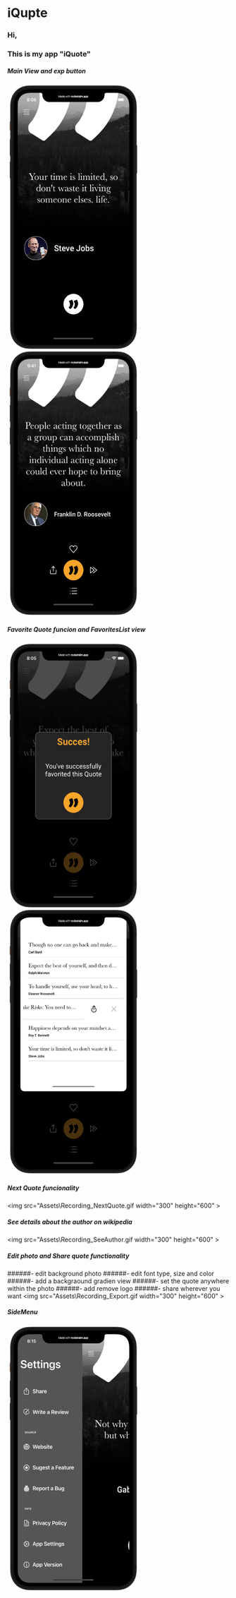 
# iQupte

### Hi,
### This is my app "iQuote" 

##### Main View and exp button
<img src="Assets\01.Screenshot_MainView.png" width="300" height="600" > <img src="Assets\02.Screenshot_MenuExp.png" width="300" height="600" >

##### Favorite Quote funcion and FavoritesList view
<img src="Assets\03.Screenshot_Fav.png" width="300" height="600" > <img src="Assets\04.Screenshot_FavoritesList.png" width="300" height="600" >

##### Next Quote funcionality
<img src="Assets\Recording_NextQuote.gif width="300" height="600" >

##### See details about the author on wikipedia
<img src="Assets\Recording_SeeAuthor.gif width="300" height="600" >

##### Edit photo and Share quote functionality
######- edit background photo
######- edit font type, size and color
######- add a backgraound gradien view
######- set the quote anywhere within the photo
######- add remove logo
######- share wherever you want
<img src="Assets\Recording_Export.gif width="300" height="600" >

##### SideMenu 
<img src="Assets\07.Screenshot_SideMenu.png" width="300" height="600" > 
